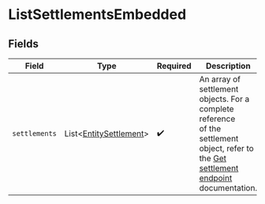 # ListSettlementsEmbedded


## Fields

| Field                                                                                                                                                    | Type                                                                                                                                                     | Required                                                                                                                                                 | Description                                                                                                                                              |
| -------------------------------------------------------------------------------------------------------------------------------------------------------- | -------------------------------------------------------------------------------------------------------------------------------------------------------- | -------------------------------------------------------------------------------------------------------------------------------------------------------- | -------------------------------------------------------------------------------------------------------------------------------------------------------- |
| `settlements`                                                                                                                                            | List\<[EntitySettlement](../../models/components/EntitySettlement.md)>                                                                                   | :heavy_check_mark:                                                                                                                                       | An array of settlement objects. For a complete reference<br/>of the settlement object, refer to the [Get settlement endpoint](get-settlement) documentation. |